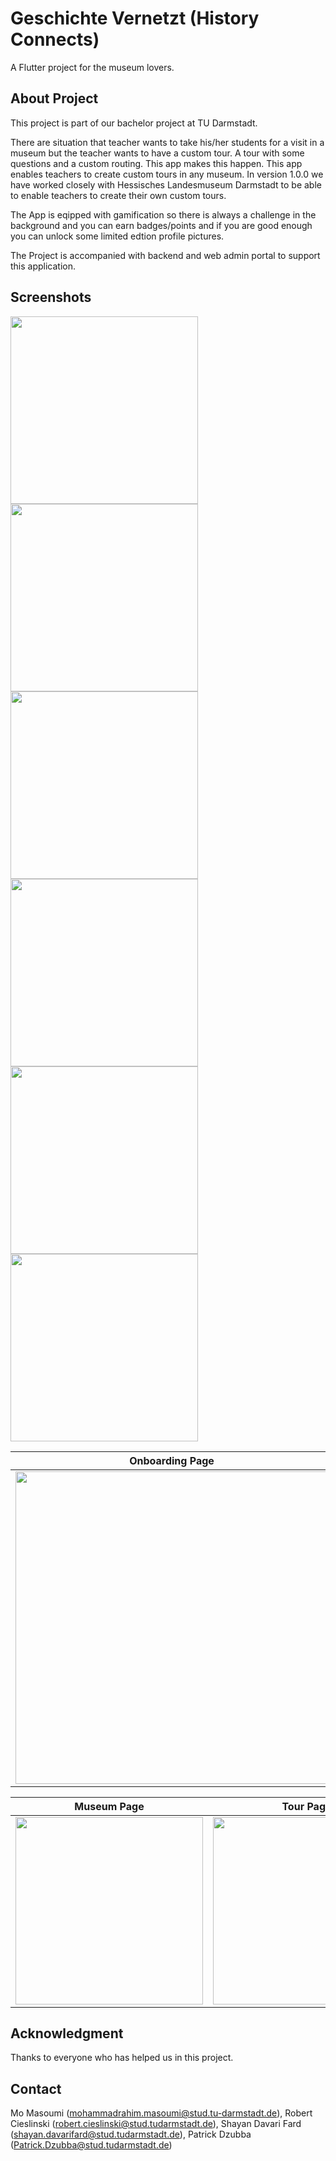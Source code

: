# Geschichte Vernetzt (History Connects)

A Flutter project for the museum lovers.

## About Project

This project is part of our bachelor project at TU Darmstadt.

There are situation that teacher wants to take his/her students for a visit in a museum but the teacher wants to have a custom tour. A tour with some questions and a custom routing. This app makes this happen. This app enables teachers to create custom tours in any museum. In version 1.0.0 we have worked closely with Hessisches Landesmuseum Darmstadt to be able to enable teachers to create their own custom tours.

The App is eqipped with gamification so there is always a challenge in the background and you can earn badges/points and if you are good enough you can unlock some limited edtion profile pictures.

The Project is accompanied with backend and web admin portal to support this application.

## Screenshots

<img src="/Screenshots/Onboarding.jpeg" width="300">
<img src="Screenshots/Home_Page.jpeg" width="300">
<img src="Screenshots/Museum_page.jpeg" width="300">

<img src="Screenshots/Tours_Page.jpeg" width="300">
<img src="Screenshots/Dioramen_Tour.jpeg" width="300">
<img src="Screenshots/Profile_Page_Gamification.jpeg" width="300">

| Onboarding Page                                       | Home Page                                           |
| ----------------------------------------------------- | --------------------------------------------------- |
| <img src="/Screenshots/Onboarding.jpeg" height="500"> | <img src="Screenshots/Home_Page.jpeg" height="500"> |

| Museum Page                                           | Tour Page                                            |
| ----------------------------------------------------- | ---------------------------------------------------- |
| <img src="Screenshots/Museum_page.jpeg" height="300"> | <img src="Screenshots/Tours_Page.jpeg" height="300"> |

## Acknowledgment

Thanks to everyone who has helped us in this project.

## Contact

Mo Masoumi (mohammadrahim.masoumi@stud.tu-darmstadt.de), Robert Cieslinski (robert.cieslinski@stud.tudarmstadt.de), Shayan Davari Fard (shayan.davarifard@stud.tudarmstadt.de), Patrick Dzubba (Patrick.Dzubba@stud.tudarmstadt.de)

